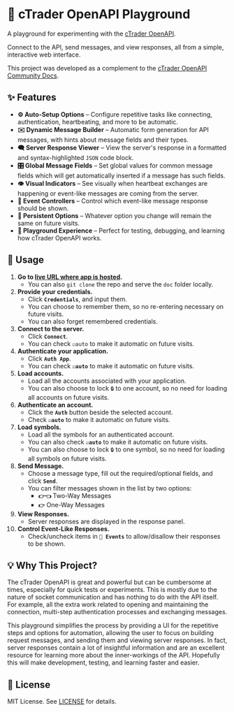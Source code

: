 # 🎠 cTrader OpenAPI Playground

A playground for experimenting with the
[cTrader OpenAPI](https://help.ctrader.com/open-api/).

Connect to the API, send messages, and view responses, all from a simple,
interactive web interface.

This project was developed as a complement to the
[cTrader OpenAPI Community Docs](https://m-ahmadi.github.io/ctoa/).

## ✨ Features

- **⚙️ Auto-Setup Options** – Configure repetitive tasks like connecting,
  authentication, heartbeating, and more to be automatic.
- **✉️ Dynamic Message Builder** – Automatic form generation for API messages,
  with hints about message fields and their types.
- **🗨️ Server Response Viewer** – View the server's response in a formatted and
  syntax-highlighted `JSON` code block.
- **🎛️ Global Message Fields** – Set global values for common message fields
  which will get automatically inserted if a message has such fields.
- **👁️ Visual Indicators** – See visually when heartbeat exchanges are happening
  or event-like messages are coming from the server.
- **🔔 Event Controllers** – Control which event-like message response should be
  shown.
- **💾 Persistent Options** – Whatever option you change will remain the same on
  future visits.
- **🎡 Playground Experience** – Perfect for testing, debugging, and learning
  how cTrader OpenAPI works.

## 📖 Usage

1. **Go to
   [live URL where app is hosted](https://m-ahmadi.github.io/ctoa-play).**
   - You can also `git clone` the repo and serve the `doc` folder locally.
2. **Provide your credentials.**
   - Click **`Credentials`**, and input them.
   - You can choose to remember them, so no re-entering necessary on future
     visits.
   - You can also forget remembered credentials.
3. **Connect to the server.**
   - Click **`Connect`**.
   - You can check `☑auto` to make it automatic on future visits.
4. **Authenticate your application.**
   - Click **`Auth App`**.
   - You can check **`☑auto`** to make it automatic on future visits.
5. **Load accounts.**
   - Load all the accounts associated with your application.
   - You can also choose to lock `🔒` to one account, so no need for loading all
     accounts on future visits.
6. **Authenticate an account.**
   - Click the **`Auth`** button beside the selected account.
   - Check **`☑auto`** to make it automatic on future visits.
7. **Load symbols.**
   - Load all the symbols for an authenticated account.
   - You can also check **`☑auto`** to make it automatic on future visits.
   - You can also choose to lock `🔒` to one symbol, so no need for loading all
     symbols on future visits.
8. **Send Message.**
   - Choose a message type, fill out the required/optional fields, and click
     **`Send`**.
   - You can filter messages shown in the list by two options:
     - **`👉👈`** Two-Way Messages
     - **`👉`** One-Way Messages
9. **View Responses.**
   - Server responses are displayed in the response panel.
10. **Control Event-Like Responses.**
    - Check/uncheck items in **`🔔 Events`** to allow/disallow their responses to be
      shown.

## 💡 Why This Project?

The cTrader OpenAPI is great and powerful but can be cumbersome at times,
especially for quick tests or experiments. This is mostly due to the nature of
socket communication and has nothing to do with the API itself. For example, all
the extra work related to opening and maintaining the connection, multi-step
authentication processes and exchanging messages.

This playground simplifies the process by providing a UI for the repetitive
steps and options for automation, allowing the user to focus on building request
messages, and sending them and viewing server responses. In fact, server
responses contain a lot of insightful information and are an excellent resource
for learning more about the inner-workings of the API. Hopefully this will make
development, testing, and learning faster and easier.

## 📜 License

MIT License. See [LICENSE](./LICENSE) for details.
